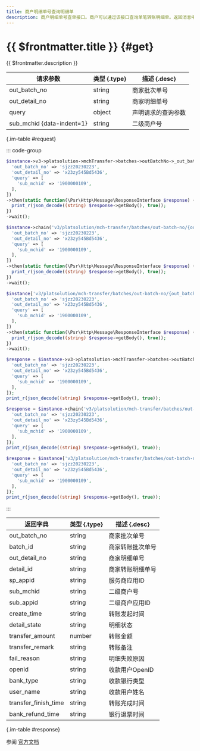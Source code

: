 ```yaml
---
title: 商户明细单号查询明细单
description: 商户明细单号查单接口。商户可以通过该接口查询单笔转账明细单。返回消息中包含微信明细单号、明细状态、转账金额、失败原因、收款用户姓名、收款用户OpenID等信息。
---
```


# {{ $frontmatter.title }} {#get}

{{ $frontmatter.description }}

| 请求参数 | 类型 {.type} | 描述 {.desc}
| --- | --- | ---
| out_batch_no | string | 商家批次单号
| out_detail_no | string | 商家明细单号
| query | object | 声明请求的查询参数
| sub_mchid {data-indent=1} | string | 二级商户号

{.im-table #request}

::: code-group

```php [异步纯链式]
$instance->v3->platsolution->mchTransfer->batches->outBatchNo->_out_batch_no_->details->outDetailNo->_out_detail_no_->getAsync([
  'out_batch_no' => 'sjzz20230223',
  'out_detail_no' => 'x23zy545Bd5436',
  'query' => [
    'sub_mchid' => '1900000109',
  ],
])
->then(static function(\Psr\Http\Message\ResponseInterface $response) {
  print_r(json_decode((string) $response->getBody(), true));
})
->wait();
```

```php [异步声明式]
$instance->chain('v3/platsolution/mch-transfer/batches/out-batch-no/{out_batch_no}/details/out-detail-no/{out_detail_no}')->getAsync([
  'out_batch_no' => 'sjzz20230223',
  'out_detail_no' => 'x23zy545Bd5436',
  'query' => [
    'sub_mchid' => '1900000109',
  ],
])
->then(static function(\Psr\Http\Message\ResponseInterface $response) {
  print_r(json_decode((string) $response->getBody(), true));
})
->wait();
```

```php [异步属性式]
$instance['v3/platsolution/mch-transfer/batches/out-batch-no/{out_batch_no}/details/out-detail-no/{out_detail_no}']->getAsync([
  'out_batch_no' => 'sjzz20230223',
  'out_detail_no' => 'x23zy545Bd5436',
  'query' => [
    'sub_mchid' => '1900000109',
  ],
])
->then(static function(\Psr\Http\Message\ResponseInterface $response) {
  print_r(json_decode((string) $response->getBody(), true));
})
->wait();
```

```php [同步纯链式]
$response = $instance->v3->platsolution->mchTransfer->batches->outBatchNo->_out_batch_no_->details->outDetailNo->_out_detail_no_->get([
  'out_batch_no' => 'sjzz20230223',
  'out_detail_no' => 'x23zy545Bd5436',
  'query' => [
    'sub_mchid' => '1900000109',
  ],
]);
print_r(json_decode((string) $response->getBody(), true));
```

```php [同步声明式]
$response = $instance->chain('v3/platsolution/mch-transfer/batches/out-batch-no/{out_batch_no}/details/out-detail-no/{out_detail_no}')->get([
  'out_batch_no' => 'sjzz20230223',
  'out_detail_no' => 'x23zy545Bd5436',
  'query' => [
    'sub_mchid' => '1900000109',
  ],
]);
print_r(json_decode((string) $response->getBody(), true));
```

```php [同步属性式]
$response = $instance['v3/platsolution/mch-transfer/batches/out-batch-no/{out_batch_no}/details/out-detail-no/{out_detail_no}']->get([
  'out_batch_no' => 'sjzz20230223',
  'out_detail_no' => 'x23zy545Bd5436',
  'query' => [
    'sub_mchid' => '1900000109',
  ],
]);
print_r(json_decode((string) $response->getBody(), true));
```

:::

| 返回字典 | 类型 {.type} | 描述 {.desc}
| --- | --- | ---
| out_batch_no | string | 商家批次单号
| batch_id | string | 商家转账批次单号
| out_detail_no | string | 商家明细单号
| detail_id | string | 商家转账明细单号
| sp_appid | string | 服务商应用ID
| sub_mchid | string | 二级商户号
| sub_appid | string | 二级商户应用ID
| create_time | string | 转账发起时间
| detail_state | string | 明细状态
| transfer_amount | number | 转账金额
| transfer_remark | string | 转账备注
| fail_reason | string | 明细失败原因
| openid | string | 收款用户OpenID
| bank_type | string | 收款银行类型
| user_name | string | 收款用户姓名
| transfer_finish_time | string | 转账完成时间
| bank_refund_time | string | 银行退票时间

{.im-table #response}

参阅 [官方文档](https://pay.weixin.qq.com/docs/partner/apis/platsolution-mch-transfer/transfer-batch/transfer-batch-get-detail-by-out-no.html)
